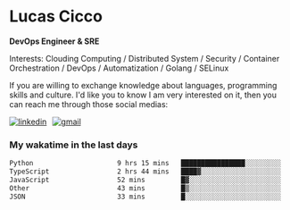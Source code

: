 # Lucas Cicco

**DevOps Engineer & SRE**

Interests: Clouding Computing / Distributed System / Security / Container Orchestration / DevOps / Automatization / Golang / SELinux

If you are willing to exchange knowledge about languages, programming skills and culture. I'd like you to know I am very interested on it, then you can reach me through those social medias:

<div style="display: flex; align-items: center; gap: 10px;">
  <a href="https://www.linkedin.com/in/lucas-vitor-de-cicco" target="_blank">
    <img
      src="https://img.shields.io/badge/-LinkedIn-%230077B5?style=for-the-badge&logo=linkedin&logoColor=white"
      alt="linkedin"
      target="_blank" 
    />
  </a>
  <a href="mailto:lucasvitorx1@gmail.com">
      <img
        src="https://img.shields.io/badge/-Gmail-%23333?style=for-the-badge&logo=gmail&logoColor=white"
        alt="gmail"
        target="_blank"
      />
  </a>
</div>

### My wakatime in the last days

<!--START_SECTION:waka-->

```txt
Python                     9 hrs 15 mins   ████████████████░░░░░░░░░   64.52 %
TypeScript                 2 hrs 44 mins   ████▓░░░░░░░░░░░░░░░░░░░░   19.12 %
JavaScript                 52 mins         █▓░░░░░░░░░░░░░░░░░░░░░░░   06.09 %
Other                      43 mins         █▒░░░░░░░░░░░░░░░░░░░░░░░   05.06 %
JSON                       33 mins         █░░░░░░░░░░░░░░░░░░░░░░░░   03.91 %
```

<!--END_SECTION:waka-->
